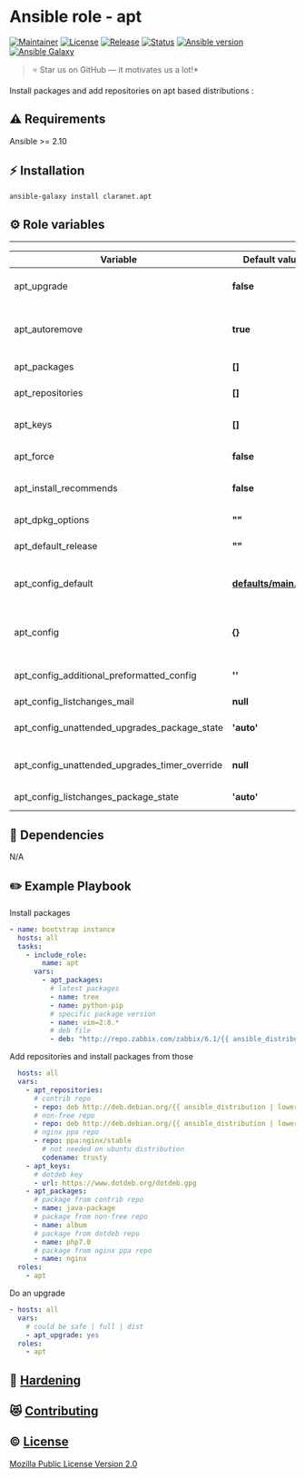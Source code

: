 # Ansible role - apt
[![Maintainer](https://img.shields.io/badge/maintained%20by-claranet-e00000?style=flat-square)](https://www.claranet.fr/)
[![License](https://img.shields.io/github/license/claranet/ansible-role-apt?style=flat-square)](LICENSE)
[![Release](https://img.shields.io/github/v/release/claranet/ansible-role-apt?style=flat-square)](https://github.com/claranet/ansible-role-aot/releases)
[![Status](https://img.shields.io/github/workflow/status/claranet/ansible-role-apt/Ansible%20Molecule?style=flat-square&label=tests)](https://github.com/claranet/ansible-role-apt/actions?query=workflow%3A%22Ansible+Molecule%22)
[![Ansible version](https://img.shields.io/badge/ansible-%3E%3D2.10-black.svg?style=flat-square&logo=ansible)](https://github.com/ansible/ansible)
[![Ansible Galaxy](https://img.shields.io/badge/ansible-galaxy-black.svg?style=flat-square&logo=ansible)](https://galaxy.ansible.com/claranet/apt)

> :star: Star us on GitHub — it motivates us a lot!*

Install packages and add repositories on apt based distributions :

## :warning: Requirements

Ansible >= 2.10

## :zap: Installation

```bash
ansible-galaxy install claranet.apt
```
## :gear: Role variables
--------------

Variable                                      | Default value                               | Description
----------------------------------------------|---------------------------------------------|--------------------------------------
apt_upgrade                                   | **false**                                   | Do an upgrade (no, yes, safe, full, dist)
apt_autoremove                                | **true**                                    | Remove packages that are no longer needed for dependencies
apt_packages                                  | **[]**                                      | Packages list to install
apt_repositories                              | **[]**                                      | Repositories list to configure
apt_keys                                      | **[]**                                      | Keys list to use with external repositories
apt_force                                     | **false**                                   | Force installs / removes
apt_install_recommends                        | **false**                                   | Install recommended packages
apt_dpkg_options                              | **""**                                      | Add dpkg options to apt command
apt_default_release                           | **""**                                      | Set pin priorities (like apt -t)
apt_config_default                            | **[defaults/main.yml](defaults/main.yml)**  | Defaut config for apt, every new config will be merge with it
apt_config                                    | **{}**                                      | New config to set, it will be merge with apt_default_config
apt_config_additional_preformatted_config     | **''**                                      | Additional preformatted config
apt_config_listchanges_mail                   | **null**                                    | List changes mail
apt_config_unattended_upgrades_package_state  | **'auto'**                                  | Unattended upgrades package state
apt_config_unattended_upgrades_timer_override | **null**                                    | Unattended upgrades timer override
apt_config_listchanges_package_state          | **'auto'**                                  | List changes package state
## :arrows_counterclockwise: Dependencies

N/A

## :pencil2: Example Playbook

Install packages

```yaml
- name: bootstrap instance
  hosts: all
  tasks:
    - include_role:
        name: apt
      vars:
        - apt_packages:
          # latest packages
          - name: tree
          - name: python-pip
          # specific package version
          - name: vim=2:8.*
          # deb file
          - deb: "http://repo.zabbix.com/zabbix/6.1/{{ ansible_distribution | lower }}/pool/main/z/zabbix-release/zabbix-release_6.1-2+{{ ansible_distribution |lower }}{{ ansible_distribution_version }}_all.deb"ansible_distribution_release }}_all.deb
```

Add repositories and install packages from those

```yaml
  hosts: all
  vars:
    - apt_repositories:
      # contrib repo
      - repo: deb http://deb.debian.org/{{ ansible_distribution | lower }} {{ ansible_distribution_release }} contrib
      # non-free repo
      - repo: deb http://deb.debian.org/{{ ansible_distribution | lower }} {{ ansible_distribution_release }} non-free
      # nginx ppa repo
      - repo: ppa:nginx/stable
        # not needed on ubuntu distribution
        codename: trusty
    - apt_keys:
      # dotdeb key
      - url: https://www.dotdeb.org/dotdeb.gpg
    - apt_packages:
      # package from contrib repo
      - name: java-package
      # package from non-free repo
      - name: album
      # package from dotdeb repo
      - name: php7.0
      # package from nginx ppa repo
      - name: nginx
  roles: 
    - apt
```

Do an upgrade

```yaml
- hosts: all
  vars:
    # could be safe | full | dist
    - apt_upgrade: yes
  roles:
    - apt
```

## :closed_lock_with_key: [Hardening](HARDENING.md)

## :heart_eyes_cat: [Contributing](CONTRIBUTING.md)

## :copyright: [License](LICENSE)

[Mozilla Public License Version 2.0](https://www.mozilla.org/en-US/MPL/2.0/)
